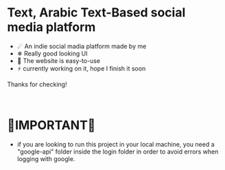 <h1>Text, Arabic Text-Based social media platform</h1>
<ul>
  <li>☄ An indie social madia platform made by me</li>
  <li>❄ Really good looking UI</li>
  <li>🌌 The website is easy-to-use</li>
  <li>⚡ currently working on it, hope I finish it soon</li>
</ul>
<p>Thanks for checking!</p>
<br>
<h1>🚨IMPORTANT🚨</h1>
<ul>
  <li>if you are looking to run this project in your local machine, you need a "google-api" folder inside the login folder in order to avoid errors when logging with google.</li>
</ul>
